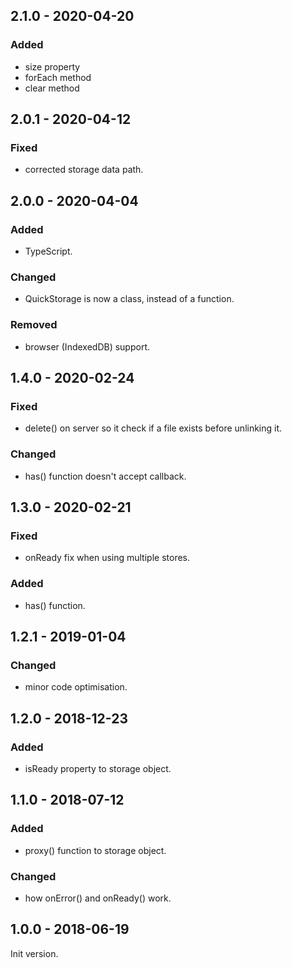 ## 2.1.0 - 2020-04-20

### Added

- size property
- forEach method
- clear method

## 2.0.1 - 2020-04-12

### Fixed

- corrected storage data path.

## 2.0.0 - 2020-04-04

### Added

- TypeScript.

### Changed

- QuickStorage is now a class, instead of a function.

### Removed

- browser (IndexedDB) support.

## 1.4.0 - 2020-02-24

### Fixed

- delete() on server so it check if a file exists before unlinking it.

### Changed

- has() function doesn't accept callback.

## 1.3.0 - 2020-02-21

### Fixed

- onReady fix when using multiple stores.

### Added

- has() function.

## 1.2.1 - 2019-01-04

### Changed

- minor code optimisation.

## 1.2.0 - 2018-12-23

### Added

- isReady property to storage object.

## 1.1.0 - 2018-07-12

### Added

- proxy() function to storage object.

### Changed

- how onError() and onReady() work.

## 1.0.0 - 2018-06-19

Init version.
